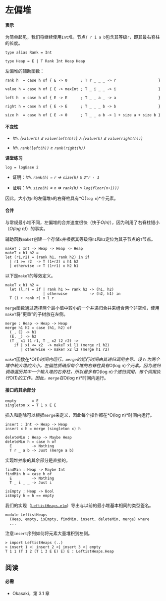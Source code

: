 # 左偏堆

#### 表示

为简单起见，我们将继续使用`Int`堆。节点`T r i a b`包含其等级`r`，即其最右脊柱的长度。

```
type alias Rank = Int

type Heap = E | T Rank Int Heap Heap 
```

左偏堆的辅助函数：

```
rank h  = case h of { E -> 0      ; T r _ _ _ -> r                   }

value h = case h of { E -> maxInt ; T _ i _ _ -> i                   }

left h  = case h of { E -> E      ; T _ _ a _ -> a                   }

right h = case h of { E -> E      ; T _ _ _ b -> b                   }

size h  = case h of { E -> 0      ; T _ _ a b -> 1 + size a + size b } 
```

#### 不变性

+   *∀`h`. (`value(h)` ≤ `value(left(h))`) ∧ (`value(h)` ≤ `value(right(h))`)*

+   *∀`h`. `rank(left(h))` ≥ `rank(right(h))`*

**课堂练习**

```
log = logBase 2 
```

+   证明：*∀`h`. `rank(h)` = `r` ⇒ `size(h)` ≥ `2^r - 1`*

+   证明：*∀`h`. `size(h)` = `n` ⇒ `rank(h)` ≤ `log(floor(n+1)))`*

因此，大小为`n`的左偏堆`h`的右脊柱具有*O(`log n`)*个元素。

#### 合并

与常规最小堆不同，左偏堆的合并速度很快（快于*O(n)*），因为利用了右脊柱短小（*O(log n)*）的事实。

辅助函数`makeT`创建一个存储`x`并根据其等级将`h1`和`h2`定位为其子节点的`T`节点。

```
makeT : Int -> Heap -> Heap -> Heap
makeT x h1 h2 =
let (r1,r2) = (rank h1, rank h2) in if
  | r1 >= r2  -> T (1+r2) x h1 h2
  | otherwise -> T (1+r1) x h2 h1 
```

以下是`makeT`的等效定义。

```
makeT x h1 h2 =
  let (l,r) = if | rank h1 >= rank h2 -> (h1, h2)
                 | otherwise          -> (h2, h1) in
  T (1 + rank r) x l r 
```

`merge`函数通过选择两个最小值中较小的一个并递归合并来组合两个非空堆，使用`makeT`将“更重”的子树放在左侧。

```
merge : Heap -> Heap -> Heap
merge h1 h2 = case (h1, h2) of
  (_, E) -> h1
  (E, _) -> h2 
  (T _ x1 l1 r1, T _ x2 l2 r2) ->
    if | x1 <= x2  -> makeT x1 l1 (merge r1 h2)
       | otherwise -> makeT x2 l2 (merge h1 r2) 
```

`makeT`函数在*O(1)*时间内运行。`merge`的运行时间由其递归调用主导。设* n *为两个堆中较大堆的大小。左偏性质确保每个堆的右脊柱具有*O(log n)*个元素。因为递归调用遍历其中一个输入堆的右脊柱，所以最多有*O(log n)*个递归调用，每个调用执行*O(1)*的工作。因此，`merge`在*O(log n)*时间内运行。

#### 接口的其余部分

```
empty       = E
singleton x = T 1 x E E 
```

插入和删除可以根据`merge`来定义，因此每个操作都在*O(log n)*时间内运行。

```
insert : Int -> Heap -> Heap
insert x h = merge (singleton x) h

deleteMin : Heap -> Maybe Heap
deleteMin h = case h of
  E         -> Nothing
  T r _ a b -> Just (merge a b) 
```

实现堆抽象的其余部分是直接的。

```
findMin : Heap -> Maybe Int
findMin h = case h of
  E         -> Nothing
  T _ i _ _ -> Just i

isEmpty : Heap -> Bool
isEmpty h = h == empty 
```

我们的实现（[`LeftistHeaps.elm`](https://www.classes.cs.uchicago.edu/archive/2015/winter/22300-1/public-code/LeftistHeaps.elm)）导出与以前的最小堆基本相同的类型签名。

```
module LeftistHeaps
  (Heap, empty, isEmpty, findMin, insert, deleteMin, merge) where
  ... 
```

注意`insert`序列如何将元素大量堆积到左侧。

```
> import LeftistHeaps (..)
> insert 1 <| insert 2 <| insert 3 <| empty
T 1 1 (T 1 2 (T 1 3 E E) E) E : LeftistHeaps.Heap 
```

## 阅读

#### 必需

+   Okasaki，第 3.1 章
